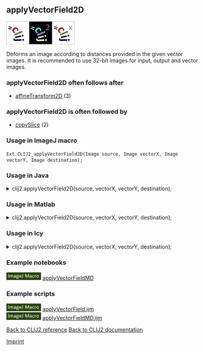 ## applyVectorField2D
<img src="images/mini_clij1_logo.png"/><img src="images/mini_clij2_logo.png"/><img src="images/mini_clijx_logo.png"/>

Deforms an image according to distances provided in the given vector images. It is recommended to use 32-bit images for input, output and vector images. 

### applyVectorField2D often follows after
* <a href="reference_affineTransform2D">affineTransform2D</a> (3)


### applyVectorField2D is often followed by
* <a href="reference_copySlice">copySlice</a> (2)


### Usage in ImageJ macro
```
Ext.CLIJ2_applyVectorField2D(Image source, Image vectorX, Image vectorY, Image destination);
```




### Usage in Java


<details>

<summary>
clij2.applyVectorField2D(source, vectorX, vectorY, destination);
</summary>
<pre class="highlight">// init CLIJ and GPU
import net.haesleinhuepf.clij2.CLIJ2;
import net.haesleinhuepf.clij.clearcl.ClearCLBuffer;
CLIJ2 clij2 = CLIJ2.getInstance();

// get input parameters
ClearCLBuffer source = clij2.push(sourceImagePlus);
ClearCLBuffer vectorX = clij2.push(vectorXImagePlus);
ClearCLBuffer vectorY = clij2.push(vectorYImagePlus);
destination = clij2.create(source);
</pre>

<pre class="highlight">
// Execute operation on GPU
clij2.applyVectorField2D(source, vectorX, vectorY, destination);
</pre>

<pre class="highlight">
//show result
destinationImagePlus = clij2.pull(destination);
destinationImagePlus.show();

// cleanup memory on GPU
clij2.release(source);
clij2.release(vectorX);
clij2.release(vectorY);
clij2.release(destination);
</pre>

</details>





### Usage in Matlab


<details>

<summary>
clij2.applyVectorField2D(source, vectorX, vectorY, destination);
</summary>
<pre class="highlight">% init CLIJ and GPU
clij2 = init_clatlab();

% get input parameters
source = clij2.pushMat(source_matrix);
vectorX = clij2.pushMat(vectorX_matrix);
vectorY = clij2.pushMat(vectorY_matrix);
destination = clij2.create(source);
</pre>

<pre class="highlight">
% Execute operation on GPU
clij2.applyVectorField2D(source, vectorX, vectorY, destination);
</pre>

<pre class="highlight">
% show result
destination = clij2.pullMat(destination)

% cleanup memory on GPU
clij2.release(source);
clij2.release(vectorX);
clij2.release(vectorY);
clij2.release(destination);
</pre>

</details>





### Usage in Icy


<details>

<summary>
clij2.applyVectorField2D(source, vectorX, vectorY, destination);
</summary>
<pre class="highlight">// init CLIJ and GPU
importClass(net.haesleinhuepf.clicy.CLICY);
importClass(Packages.icy.main.Icy);

clij2 = CLICY.getInstance();

// get input parameters
source_sequence = getSequence();
source = clij2.pushSequence(source_sequence);
vectorX_sequence = getSequence();
vectorX = clij2.pushSequence(vectorX_sequence);
vectorY_sequence = getSequence();
vectorY = clij2.pushSequence(vectorY_sequence);
destination = clij2.create(source);
</pre>

<pre class="highlight">
// Execute operation on GPU
clij2.applyVectorField2D(source, vectorX, vectorY, destination);
</pre>

<pre class="highlight">
// show result
destination_sequence = clij2.pullSequence(destination)
Icy.addSequence(destination_sequence);
// cleanup memory on GPU
clij2.release(source);
clij2.release(vectorX);
clij2.release(vectorY);
clij2.release(destination);
</pre>

</details>





### Example notebooks
<a href="https://clij.github.io/clij2-docs/md/applyVectorFieldMD"><img src="images/language_macro.png" height="20"/></a> [applyVectorFieldMD](https://clij.github.io/clij2-docs/md/applyVectorFieldMD)  




### Example scripts
<a href="https://github.com/clij/clij2-docs/blob/master/src/main/macro/applyVectorField.ijm"><img src="images/language_macro.png" height="20"/></a> [applyVectorField.ijm](https://github.com/clij/clij2-docs/blob/master/src/main/macro/applyVectorField.ijm)  
<a href="https://github.com/clij/clij2-docs/blob/master/src/main/macro/applyVectorFieldMD.ijm"><img src="images/language_macro.png" height="20"/></a> [applyVectorFieldMD.ijm](https://github.com/clij/clij2-docs/blob/master/src/main/macro/applyVectorFieldMD.ijm)  


[Back to CLIJ2 reference](https://clij.github.io/clij2-docs/reference)
[Back to CLIJ2 documentation](https://clij.github.io/clij2-docs)

[Imprint](https://clij.github.io/imprint)
